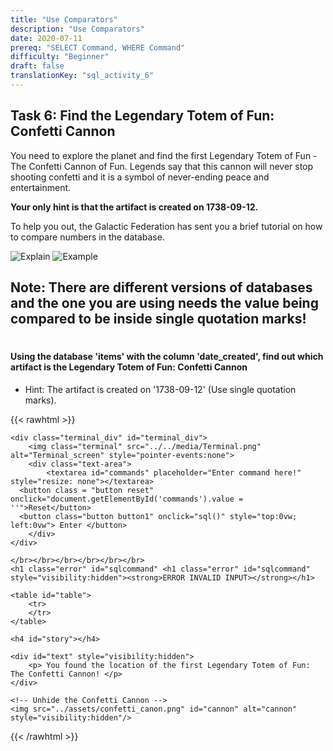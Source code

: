 ```yaml
---
title: "Use Comparators"
description: "Use Comparators"
date: 2020-07-11
prereq: "SELECT Command, WHERE Command"
difficulty: "Beginner"
draft: false
translationKey: "sql_activity_6"
---
```

<!-- Links for javascript and CSS needed for drop down logic -->
<link rel="stylesheet" href="../../default/_default.css" type="text/css"></link>
<link rel="stylesheet" href="../../default/_type.css" type="text/css"></link>

<script type="text/javascript" src="../../default/_default.js"></script>
<script type="text/javascript" src="../../default/_type.js"></script>
<script type="text/javascript" src="../../default/alasql.js"></script>
<script type="text/javascript" src="../_activity6.js"></script>
<script type="text/javascript" src="../../default/db.js"></script>

<!-- Embed YouTube Video Link here when ready -->


## Task 6: Find the Legendary Totem of Fun: Confetti Cannon 

You need to explore the planet and find the first Legendary Totem of Fun - The Confetti Cannon of Fun. 
Legends say that this cannon will never stop shooting confetti and it is a symbol of never-ending peace and entertainment. 

**Your only hint is that the artifact is created on 1738-09-12.**

To help you out, the Galactic Federation has sent you a brief tutorial on how to compare numbers in the database.

![Explain](../assets/Comparator.png)
![Example](../assets/Example.png)

## Note: There are different versions of databases and the one you are using needs the value being compared to be inside single quotation marks! 

#

#### Using the database 'items' with the column 'date_created', find out which artifact is the Legendary Totem of Fun: Confetti Cannon

* Hint: The artifact is created on '1738-09-12' (Use single quotation marks).

<!-- SQL Type In Activity -->
{{< rawhtml >}}

	<div class="terminal_div" id="terminal_div">
		<img class="terminal" src="../../media/Terminal.png" alt="Terminal_screen" style="pointer-events:none">
		<div class="text-area">
			<textarea id="commands" placeholder="Enter command here!" style="resize: none"></textarea>
      <button class = "button reset" onclick="document.getElementById('commands').value = ''">Reset</button>
      <button class="button button1" onclick="sql()" style="top:0vw; left:0vw">	Enter </button>
		</div>
	</div>
	
	</br></br></br></br></br></br>
	<h1 class="error" id="sqlcommand" <h1 class="error" id="sqlcommand" style="visibility:hidden"><strong>ERROR INVALID INPUT></strong></h1>
	
	<table id="table">
		<tr>
		</tr>
	</table>
	
	<h4 id="story"></h4>

	<div id="text" style="visibility:hidden">
		<p> You found the location of the first Legendary Totem of Fun: The Confetti Cannon! </p>
	</div>

	<!-- Unhide the Confetti Cannon -->
	<img src="../assets/confetti_canon.png" id="cannon" alt="cannon" style="visibility:hidden"/>

{{< /rawhtml >}}
